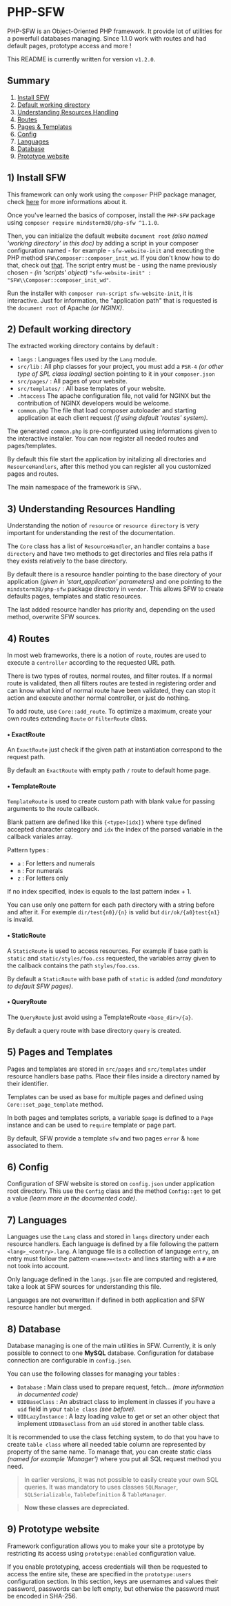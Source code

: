 # PHP-SFW
PHP-SFW is an Object-Oriented PHP framework. It provide lot of utilities for a powerfull databases managing. Since 1.1.0 work with routes and had default pages, prototype access and more !

This README is currently written for version `v1.2.0`.

## Summary
1. [Install SFW](#1-install-sfw)
2. [Default working directory](#2-default-working-directory)
3. [Understanding Resources Handling](#3-understanding-resources-handling)
4. [Routes](#4-routes)
5. [Pages & Templates](#5-pages-and-templates)
6. [Config](#6-config)
7. [Languages](#7-languages)
8. [Database](#8-database)
9. [Prototype website](#9-prototype-website)

## 1) Install SFW
This framework can only work using the `composer` PHP package manager, check [here](https://getcomposer.org/) for more informations about it.

Once you've learned the basics of composer, install the `PHP-SFW` package using `composer require mindstorm38/php-sfw ^1.1.0`.

Then, you can initialize the default website `document root` *(also named 'working directory' in this doc)* by adding a script in your composer configuration named - for example - `sfw-website-init` and executing the PHP method `SFW\Composer::composer_init_wd`. If you don't know how to do that, check out [that](https://getcomposer.org/doc/articles/scripts.md#defining-scripts).
The script entry must be - using the name previously chosen - *(in 'scripts' object)* `"sfw-website-init" : "SFW\\Composer::composer_init_wd"`.

Run the installer with `composer run-script sfw-website-init`, it is interactive. Just for information, the "application path" that is requested is the `document root` of Apache *(or NGINX)*.

## 2) Default working directory
The extracted working directory contains by default :
- `langs` : Languages files used by the `Lang` module.
- `src/lib` : All php classes for your project, you must add a `PSR-4` *(or other type of SPL class loading)* section pointing to it in your `composer.json`
- `src/pages/` : All pages of your website.
- `src/templates/` : All base templates of your website.
- `.htaccess` The apache configuration file, not valid for NGINX but the contribution of NGINX developers would be welcome.
- `common.php` The file that load composer autoloader and starting application at each client request *(if using default 'routes' system)*.

The generated `common.php` is pre-configurated using informations given to the interactive installer.
You can now register all needed routes and pages/templates.

By default this file start the application by initalizing all directories and `ResourceHandlers`, after this method you can register all you customized pages and routes.

The main namespace of the framework is `SFW\`.

## 3) Understanding Resources Handling
Understanding the notion of `resource` or `resource directory` is very important for understanding the rest of the documentation.

The `Core` class has a list of `ResourceHandler`, an handler contains a `base directory` and have two methods to get directories and files rela paths if they exists relatively to the base directory.

By default there is a resource handler pointing to the base directory of your application *(given in 'start_application' parameters)* and one pointing to the `mindstorm38/php-sfw` package directory in `vendor`. This allows SFW to create defaults pages, templates and static resources.

The last added resource handler has priority and, depending on the used method, overwrite SFW sources.

## 4) Routes
In most web frameworks, there is a notion of `route`, routes are used to execute a `controller` according to the requested URL path.

There is two types of routes, normal routes, and filter routes. If a normal route is validated, then all filters routes are tested in registering order and can know what kind of normal route have been validated, they can stop it action and execute another normal controller, or just do nothing.

To add route, use `Core::add_route`. To optimize a maximum, create your own routes extending `Route` or `FilterRoute` class.

#### • ExactRoute
An `ExactRoute` just check if the given path at instantiation correspond to the request path.

By default an `ExactRoute` with empty path `/` route to default home page.

#### • TemplateRoute
`TemplateRoute` is used to create custom path with blank value for passing arguments to the route callback.

Blank pattern are defined like this `{<type>[idx]}` where `type` defined accepted character category and `idx` the index of the parsed variable in the callback variales array.

Pattern types :
- `a` : For letters and numerals
- `n` : For numerals
- `z` : For letters only

If no index specified, index is equals to the last pattern index + 1.

You can use only one pattern for each path directory with a string before and after it.
For exemple `dir/test{n0}/{n}` is valid but `dir/ok/{a0}test{n1}` is invalid.

#### • StaticRoute
A `StaticRoute` is used to access resources. For example if base path is `static` and `static/styles/foo.css` requested, the variables array given to the callback contains the path `styles/foo.css`.

By default a `StaticRoute` with base path of `static` is added *(and mandatory to default SFW pages)*.

#### • QueryRoute
The `QueryRoute` just avoid using a TemplateRoute `<base_dir>/{a}`.

By default a query route with base directory `query` is created.

## 5) Pages and Templates
Pages and templates are stored in `src/pages` and `src/templates` under resource handlers base paths.
Place their files inside a directory named by their identifier.

Templates can be used as base for multiple pages and defined using `Core::set_page_template` method.

In both pages and templates scripts, a variable `$page` is defined to a `Page` instance and can be used to `require` template or page part.

By default, SFW provide a template `sfw` and two pages `error` & `home` associated to them.

## 6) Config
Configuration of SFW website is stored on `config.json` under application root directory. This use the `Config` class and the method `Config::get` to get a value *(learn more in the documented code)*.

## 7) Languages
Languages use the `Lang` class and stored in `langs` directory under each resource handlers. Each language is defined by a file following the pattern `<lang>_<contry>.lang`.
A language file is a collection of language `entry`, an entry must follow the pattern `<name>=<text>` and lines starting with a `#` are not took into account.

Only language defined in the `langs.json` file are computed and registered, take a look at SFW sources for understanding this file.

Languages are not overwritten if defined in both application and SFW resource handler but merged.

## 8) Database
Database managing is one of the main utilities in SFW. Currently, it is only possible to connect to one **MySQL** database.
Configuration for database connection are configurable in `config.json`.

You can use the following classes for managing your tables :
- `Database` : Main class used to prepare request, fetch... *(more information in documented code)*
- `UIDBaseClass` : An abstract class to implement in classes if you have a `uid` field in your `table class` *(see before)*.
- `UIDLazyInstance` : A lazy loading value to get or set an other object that implement `UIDBaseClass` from an `uid` stored in another table class.

It is recommended to use the class fetching system, to do that you have to create `table class` where all needed table column are represented by property of the same name. To manage that, you can create static class *(named for example '<TableName>Manager')* where you put all SQL request method you need.

> In earlier versions, it was not possible to easily create your own SQL queries. It was mandatory to uses classes `SQLManager`,` SQLSerializable`, `TableDefinition` & `TableManager`.

> **Now these classes are depreciated.**

## 9) Prototype website
Framework configuration allows you to make your site a prototype by restricting its access using `prototype:enabled` configuration value.

If you enable prototyping, access credentials will then be requested to access the entire site, these are specified in the `prototype:users` configuration section. In this section, keys are usernames and values their password, passwords can be left empty, but otherwise the password must be encoded in SHA-256.
